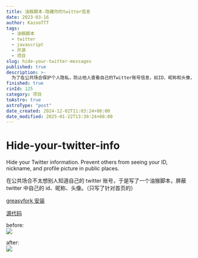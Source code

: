 ```yaml
---
title: 油猴脚本-隐藏你的twitter信息
date: 2023-03-16
author: KazooTTT
tags:
  - 油猴脚本
  - twitter
  - javascript
  - 开源
  - 项目
slug: hide-your-twitter-messages
published: true
description: >-
  为了在公共场合保护个人隐私，防止他人查看自己的Twitter账号信息，如ID、昵称和头像，作者开发了一个油猴脚本。该脚本专门用于屏蔽Twitter首页上显示的个人信息。用户可以通过greasyfork安装此脚本，源代码可在GitHub上查看。脚本使用前后对比图展示了隐藏个人信息的效果。
finished: true
rinId: 125
category: 项目
toAstro: true
astroType: "post"
date_created: 2024-12-02T11:03:24+08:00
date_modified: 2025-01-22T13:39:24+08:00
---
```


# Hide-your-twitter-info

Hide your Twitter information. Prevent others from seeing your ID, nickname, and profile picture in public places.

在公共场合不太想别人知道自己的 twitter 账号，于是写了一个油猴脚本，屏蔽 twitter 中自己的 id、昵称、头像。（只写了针对首页的）

[greasyfork 安装](https://greasyfork.org/scripts/461892-hide-your-twitter-info)

[源代码](https://github.com/KazooTTT/hide-your-twitter-info)

before:  
![](https://pictures.kazoottt.top/2024/04/20240407-489249e1ec6b72f2def595a925a68447.png)

after:  
![](https://pictures.kazoottt.top/2024/04/20240407-85f6a65cb4696569bcac1a4377b05d6f.png)
